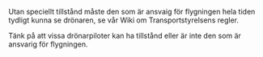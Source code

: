 ﻿Utan speciellt tillstånd måste den som är ansvaig för flygningen hela tiden tydligt kunna se drönaren, se vår Wiki om Transportstyrelsens regler.

Tänk på att vissa drönarpiloter kan ha tillstånd eller är inte den som är ansvarig för flygningen.
